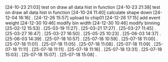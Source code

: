 [24-10-23 21:03] test on draw all data hist in function
[24-10-23 21:38] test on draw all data hist in function
[24-10-24 11:40] calculate shape down
[24-12-04 16:16] .
[24-12-26 15:57] upload to chip01
[24-12-26 17:15] add event weight
[24-12-30 10:46] modify bin width
[24-12-30 10:46] modify binning
[25-02-12 15:53] .
[25-03-19 11:27] .
[25-03-21 17:27] .
[25-03-27 11:45] .
[25-03-27 16:47] .
[25-03-27 16:50] .
[25-05-25 10:23] .
[25-06-03 14:37] .
[25-06-03 14:39] .
[25-07-18 10:57] .
[25-07-18 10:59] .
[25-07-18 11:00] .
[25-07-18 11:01] .
[25-07-18 11:05] .
[25-07-18 11:08] .
[25-07-18 11:09] .
[25-07-18 11:11] .
[25-07-18 11:11] .
[25-07-18 11:16] .
[25-07-18 13:31] .
[25-07-18 15:03] .
[25-07-18 15:07] .
[25-07-18 15:08] .
